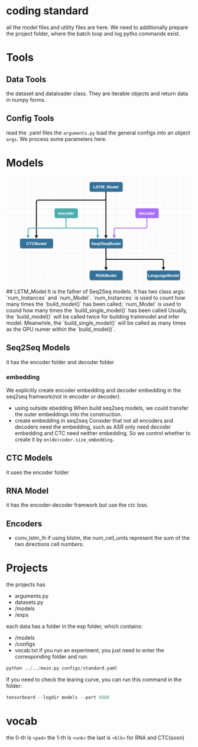 # coding standard
all the model files and utility files are here. We need to additionally prepare the project folder, where the batch loop and log pytho commands exist.

# Tools
## Data Tools
the dataset and dataloader class. They are iterable objects and return data in numpy forms.

## Config Tools
read the .yaml files
the `arguments.py` load the general configs into an object `args`. We process some parameters here.


# Models
<a href="/README.html" target="_blank">
  <img class="aligncenter" alt="framework classes" src="images/2018/10/framework-classes.png" width="700" height="300" />
</a>
## LSTM_Model
It is the father of Seq2Seq models. It has two class args: `num_Instances` and `num_Model`.
`num_Instances` is used to count how many times the `build_model()` has been called;
`num_Model` is used to cound how many times the `build_single_model()` has been called
Usually, the `build_model()` will be called twice for building trainmodel and infer model.
Meanwhile, the `build_single_model()` will be called as many times as the GPU numer within the  `build_model()`.

## Seq2Seq Models
it has the encoder folder and decoder folder

### embedding
We explicitly create encoder embedding and decoder embedding in the seq2seq framwork(not in encoder or decoder).
- using outside ebedding
When build seq2seq models, we could transfer the outer embeddings into the construction.
- create embedding in seq2seq
Consider that not all encoders and  decoders need the embedding, such as ASR only need decoder embedding and CTC need neither embedding. So we control whether to create it by `en(de)coder.size_embedding`.

## CTC Models
it uses the encoder folder

## RNA Model
it has the encoder-decoder framwork but use the ctc loss.

## Encoders
- conv_lstm_lh
if using blstm, the num_cell_units represent the sum of the two directions cell numbers.

# Projects
the projects has
- arguments.py
- datasets.py
- /models
- /exps

each data has a folder in the exp folder, which contains:
- /models
- /configs
- vocab.txt
if you run an experiment, you just need to enter the corresponding folder and run:
```python
python ../../main.py configs/standard.yaml
```
If you need to check the learing curve, you can run this command in the folder:
```python
tensorboard --logdir models --port 8888
```

# vocab
the 0-th is `<pad>`
the 1-th is `<unk>`
the last is `<blk>` for RNA and CTC(soon)
